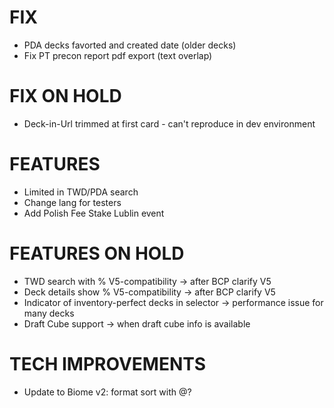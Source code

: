 # FIX
- PDA decks favorted and created date (older decks)
- Fix PT precon report pdf export (text overlap)

# FIX ON HOLD
- Deck-in-Url trimmed at first card - can't reproduce in dev environment

# FEATURES
- Limited in TWD/PDA search
- Change lang for testers
- Add Polish Fee Stake Lublin event

# FEATURES ON HOLD
- TWD search with % V5-compatibility -> after BCP clarify V5
- Deck details show % V5-compatibility -> after BCP clarify V5
- Indicator of inventory-perfect decks in selector -> performance issue for many decks
- Draft Cube support -> when draft cube info is available

# TECH IMPROVEMENTS
- Update to Biome v2: format sort with @?
